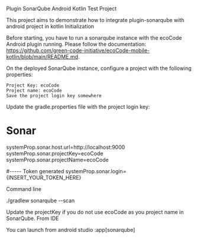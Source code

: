 Plugin SonarQube Android Kotlin Test Project

This project aims to demonstrate how to integrate plugin-sonarqube with android project in kotlin
Initialization

Before starting, you have to run a sonarqube instance with the ecoCode Android plugin running. Please follow the documentation: https://github.com/green-code-initiative/ecoCode-mobile-kotlin/blob/main/README.md.

On the deployed SonarQube instance, configure a project with the following properties:

    Project Key: ecoCode
    Project name: ecoCode
    Save the project login key somewhere

Update the gradle.properties file with the project login key:

# Sonar
systemProp.sonar.host.url=http://localhost:9000
systemProp.sonar.projectKey=ecoCode
systemProp.sonar.projectName=ecoCode

#----- Token generated
systemProp.sonar.login={INSERT_YOUR_TOKEN_HERE}

Command line

./gradlew sonarqube --scan

Update the projectKey if you do not use ecoCode as you project name in SonarQube.
From IDE

You can launch from android studio :app[sonarqube]
